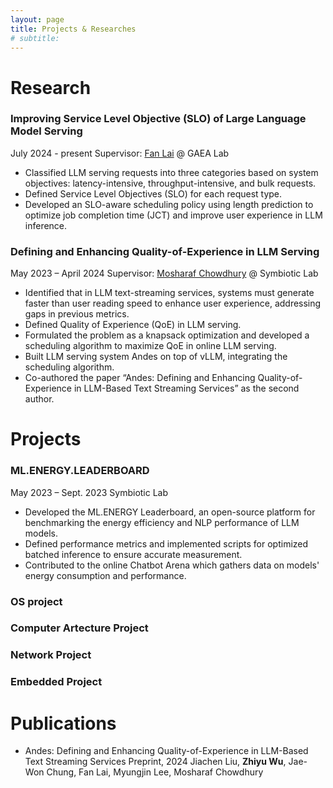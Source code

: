```yaml
---
layout: page
title: Projects & Researches
# subtitle: 
---
```


# Research
### Improving Service Level Objective (SLO) of Large Language Model Serving
July 2024 - present
Supervisor: [Fan Lai](https://www.fanlai.me/) @ GAEA Lab
- Classified LLM serving requests into three categories based on system objectives: latency-intensive, throughput-intensive, and bulk requests.
- Defined Service Level Objectives (SLO) for each request type.
- Developed an SLO-aware scheduling policy using length prediction to optimize job completion time (JCT) and improve user experience in LLM inference.

### Defining and Enhancing Quality-of-Experience in LLM Serving
May 2023 – April 2024
Supervisor: [Mosharaf Chowdhury](https://www.mosharaf.com/) @ Symbiotic Lab
- Identified that in LLM text-streaming services, systems must generate faster than user reading speed to enhance user experience, addressing gaps in previous metrics.
- Defined Quality of Experience (QoE) in LLM serving.
- Formulated the problem as a knapsack optimization and developed a scheduling algorithm to maximize QoE in online LLM serving.
- Built LLM serving system Andes on top of vLLM, integrating the scheduling algorithm.
- Co-authored the paper “Andes: Defining and Enhancing Quality-of-Experience in LLM-Based Text Streaming Services” as the second author.


# Projects
### ML.ENERGY.LEADERBOARD
May 2023 – Sept. 2023
Symbiotic Lab
- Developed the ML.ENERGY Leaderboard, an open-source platform for benchmarking the energy efficiency and NLP performance of LLM models.
- Defined performance metrics and implemented scripts for optimized batched inference to ensure accurate measurement.
- Contributed to the online Chatbot Arena which gathers data on models' energy consumption and performance.

### OS project

### Computer Artecture Project

### Network Project

### Embedded Project

# Publications
- Andes: Defining and Enhancing Quality-of-Experience in LLM-Based Text Streaming Services
Preprint, 2024
Jiachen Liu, **Zhiyu Wu**, Jae-Won Chung, Fan Lai, Myungjin Lee, Mosharaf Chowdhury
